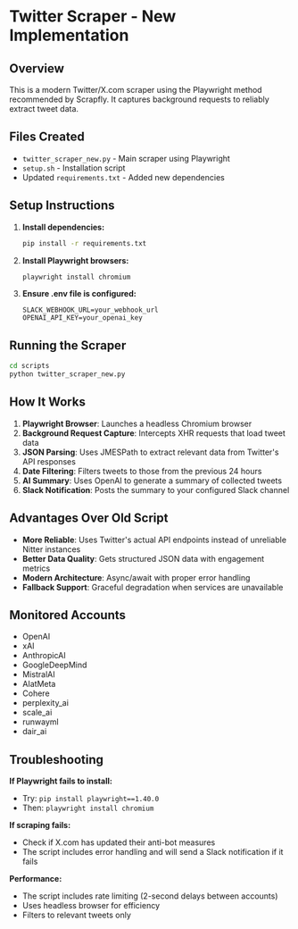 # Twitter Scraper - New Implementation

## Overview
This is a modern Twitter/X.com scraper using the Playwright method recommended by Scrapfly. It captures background requests to reliably extract tweet data.

## Files Created
- `twitter_scraper_new.py` - Main scraper using Playwright
- `setup.sh` - Installation script
- Updated `requirements.txt` - Added new dependencies

## Setup Instructions

1. **Install dependencies:**
   ```bash
   pip install -r requirements.txt
   ```

2. **Install Playwright browsers:**
   ```bash
   playwright install chromium
   ```

3. **Ensure .env file is configured:**
   ```
   SLACK_WEBHOOK_URL=your_webhook_url
   OPENAI_API_KEY=your_openai_key
   ```

## Running the Scraper

```bash
cd scripts
python twitter_scraper_new.py
```

## How It Works

1. **Playwright Browser**: Launches a headless Chromium browser
2. **Background Request Capture**: Intercepts XHR requests that load tweet data
3. **JSON Parsing**: Uses JMESPath to extract relevant data from Twitter's API responses
4. **Date Filtering**: Filters tweets to those from the previous 24 hours
5. **AI Summary**: Uses OpenAI to generate a summary of collected tweets
6. **Slack Notification**: Posts the summary to your configured Slack channel

## Advantages Over Old Script

- **More Reliable**: Uses Twitter's actual API endpoints instead of unreliable Nitter instances
- **Better Data Quality**: Gets structured JSON data with engagement metrics
- **Modern Architecture**: Async/await with proper error handling
- **Fallback Support**: Graceful degradation when services are unavailable

## Monitored Accounts
- OpenAI
- xAI
- AnthropicAI
- GoogleDeepMind
- MistralAI
- AIatMeta
- Cohere
- perplexity_ai
- scale_ai
- runwayml
- dair_ai

## Troubleshooting

**If Playwright fails to install:**
- Try: `pip install playwright==1.40.0`
- Then: `playwright install chromium`

**If scraping fails:**
- Check if X.com has updated their anti-bot measures
- The script includes error handling and will send a Slack notification if it fails

**Performance:**
- The script includes rate limiting (2-second delays between accounts)
- Uses headless browser for efficiency
- Filters to relevant tweets only
